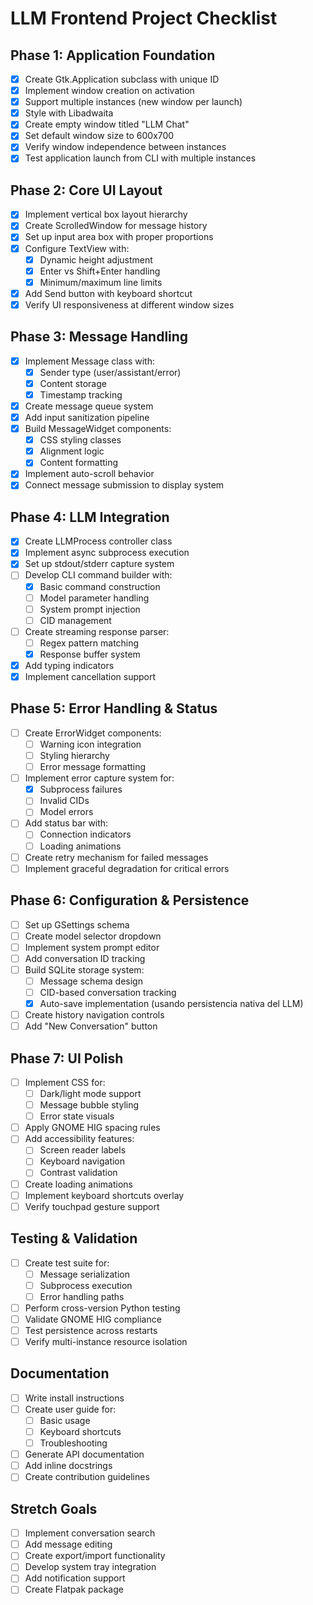 # LLM Frontend Project Checklist

## Phase 1: Application Foundation
- [x] Create Gtk.Application subclass with unique ID
- [x] Implement window creation on activation
- [x] Support multiple instances (new window per launch)
- [x] Style with Libadwaita
- [x] Create empty window titled "LLM Chat"
- [x] Set default window size to 600x700
- [x] Verify window independence between instances
- [x] Test application launch from CLI with multiple instances

## Phase 2: Core UI Layout
- [x] Implement vertical box layout hierarchy
- [x] Create ScrolledWindow for message history
- [x] Set up input area box with proper proportions
- [x] Configure TextView with:
  - [x] Dynamic height adjustment
  - [x] Enter vs Shift+Enter handling
  - [x] Minimum/maximum line limits
- [x] Add Send button with keyboard shortcut
- [x] Verify UI responsiveness at different window sizes

## Phase 3: Message Handling
- [x] Implement Message class with:
  - [x] Sender type (user/assistant/error)
  - [x] Content storage
  - [x] Timestamp tracking
- [x] Create message queue system
- [x] Add input sanitization pipeline
- [x] Build MessageWidget components:
  - [x] CSS styling classes
  - [x] Alignment logic
  - [x] Content formatting
- [x] Implement auto-scroll behavior
- [x] Connect message submission to display system

## Phase 4: LLM Integration
- [x] Create LLMProcess controller class
- [x] Implement async subprocess execution
- [x] Set up stdout/stderr capture system
- [ ] Develop CLI command builder with:
  - [x] Basic command construction
  - [ ] Model parameter handling
  - [ ] System prompt injection
  - [ ] CID management
- [ ] Create streaming response parser:
  - [ ] Regex pattern matching
  - [x] Response buffer system
- [x] Add typing indicators
- [x] Implement cancellation support

## Phase 5: Error Handling & Status
- [ ] Create ErrorWidget components:
  - [ ] Warning icon integration
  - [ ] Styling hierarchy
  - [ ] Error message formatting
- [ ] Implement error capture system for:
  - [x] Subprocess failures
  - [ ] Invalid CIDs
  - [ ] Model errors
- [ ] Add status bar with:
  - [ ] Connection indicators
  - [ ] Loading animations
- [ ] Create retry mechanism for failed messages
- [ ] Implement graceful degradation for critical errors

## Phase 6: Configuration & Persistence
- [ ] Set up GSettings schema
- [ ] Create model selector dropdown
- [ ] Implement system prompt editor
- [ ] Add conversation ID tracking
- [ ] Build SQLite storage system:
  - [ ] Message schema design
  - [ ] CID-based conversation tracking
  - [x] Auto-save implementation (usando persistencia nativa del LLM)
- [ ] Create history navigation controls
- [ ] Add "New Conversation" button

## Phase 7: UI Polish
- [ ] Implement CSS for:
  - [ ] Dark/light mode support
  - [ ] Message bubble styling
  - [ ] Error state visuals
- [ ] Apply GNOME HIG spacing rules
- [ ] Add accessibility features:
  - [ ] Screen reader labels
  - [ ] Keyboard navigation
  - [ ] Contrast validation
- [ ] Create loading animations
- [ ] Implement keyboard shortcuts overlay
- [ ] Verify touchpad gesture support

## Testing & Validation
- [ ] Create test suite for:
  - [ ] Message serialization
  - [ ] Subprocess execution
  - [ ] Error handling paths
- [ ] Perform cross-version Python testing
- [ ] Validate GNOME HIG compliance
- [ ] Test persistence across restarts
- [ ] Verify multi-instance resource isolation

## Documentation
- [ ] Write install instructions
- [ ] Create user guide for:
  - [ ] Basic usage
  - [ ] Keyboard shortcuts
  - [ ] Troubleshooting
- [ ] Generate API documentation
- [ ] Add inline docstrings
- [ ] Create contribution guidelines

## Stretch Goals
- [ ] Implement conversation search
- [ ] Add message editing
- [ ] Create export/import functionality
- [ ] Develop system tray integration
- [ ] Add notification support
- [ ] Create Flatpak package